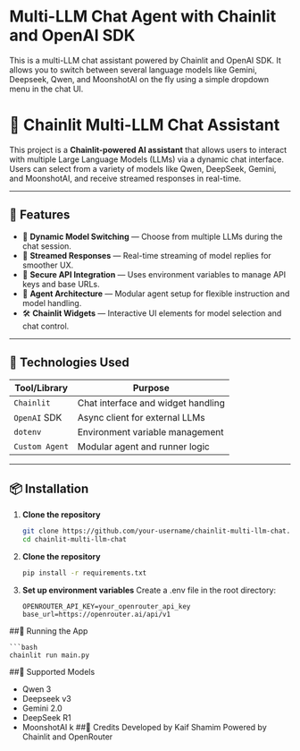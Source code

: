 # Multi-LLM Chat Agent with Chainlit and OpenAI SDK 
 
This is a multi-LLM chat assistant powered by Chainlit and OpenAI SDK. It allows you to switch between several language models like Gemini, Deepseek, Qwen, and MoonshotAI on the fly using a simple dropdown menu in the chat UI.

# 🌟 Chainlit Multi-LLM Chat Assistant

This project is a **Chainlit-powered AI assistant** that allows users to interact with multiple Large Language Models (LLMs) via a dynamic chat interface. Users can select from a variety of models like Qwen, DeepSeek, Gemini, and MoonshotAI, and receive streamed responses in real-time.

---
   
## 🚀 Features

- 🔄 **Dynamic Model Switching** — Choose from multiple LLMs during the chat session.
- 💬 **Streamed Responses** — Real-time streaming of model replies for smoother UX.
- 🔐 **Secure API Integration** — Uses environment variables to manage API keys and base URLs.
- 🧠 **Agent Architecture** — Modular agent setup for flexible instruction and model handling.
- 🛠️ **Chainlit Widgets** — Interactive UI elements for model selection and chat control.
        
--- 

## 🧰 Technologies Used

| Tool/Library       | Purpose                                  |
|--------------------|------------------------------------------|
| `Chainlit`         | Chat interface and widget handling       |
| `OpenAI` SDK       | Async client for external LLMs           |
| `dotenv`           | Environment variable management          |
| `Custom Agent`     | Modular agent and runner logic           |

---

## 📦 Installation

1. **Clone the repository**
   ```bash
   git clone https://github.com/your-username/chainlit-multi-llm-chat.git
   cd chainlit-multi-llm-chat

2. **Clone the repository**
   ```bash
   pip install -r requirements.txt
3. **Set up environment variables**
   Create a .env file in the root directory:
    ```Env
    OPENROUTER_API_KEY=your_openrouter_api_key
    base_url=https://openrouter.ai/api/v1
##🧪 Running the App

    ```bash
    chainlit run main.py

 
 ##🧠 Supported Models
* Qwen 3
* Deepseek v3
* Gemini 2.0
* DeepSeek R1
* MoonshotAI k
##🙌 Credits
Developed by Kaif Shamim Powered by Chainlit and OpenRouter








